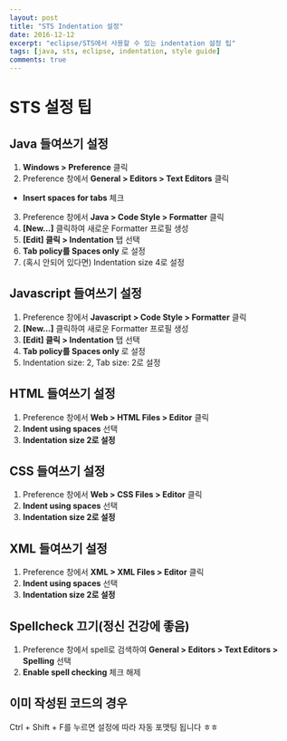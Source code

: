 ```yaml
---
layout: post
title: "STS Indentation 설정"
date: 2016-12-12
excerpt: "eclipse/STS에서 사용할 수 있는 indentation 설정 팁"
tags: [java, sts, eclipse, indentation, style guide]
comments: true
---
```


# STS 설정 팁

## Java 들여쓰기 설정
1. **Windows > Preference** 클릭
2. Preference 창에서 **General > Editors > Text Editors** 클릭
  + **Insert spaces for tabs** 체크
3. Preference 창에서 **Java > Code Style > Formatter** 클릭
4. **[New...]** 클릭하여 새로운 Formatter 프로필 생성
5. **[Edit] 클릭 > Indentation** 탭 선택
6. **Tab policy를 Spaces only** 로 설정
7. (혹시 안되어 있다면) Indentation size 4로 설정

## Javascript 들여쓰기 설정
1. Preference 창에서 **Javascript > Code Style > Formatter** 클릭
2. **[New...]** 클릭하여 새로운 Formatter 프로필 생성
3. **[Edit] 클릭 > Indentation** 탭 선택
4. **Tab policy를 Spaces only** 로 설정
5. Indentation size: 2, Tab size: 2로 설정

## HTML 들여쓰기 설정
1. Preference 창에서 **Web > HTML Files > Editor** 클릭
2. **Indent using spaces** 선택
3. **Indentation size 2로 설정**

## CSS 들여쓰기 설정
1. Preference 창에서 **Web > CSS Files > Editor** 클릭
2. **Indent using spaces** 선택
3. **Indentation size 2로 설정**

## XML 들여쓰기 설정
1. Preference 창에서 **XML > XML Files > Editor** 클릭
2. **Indent using spaces** 선택
3. **Indentation size 2로 설정**

## Spellcheck 끄기(정신 건강에 좋음)
1. Preference 창에서 spell로 검색하여 **General > Editors > Text Editors > Spelling** 선택
2. **Enable spell checking** 체크 해제

## 이미 작성된 코드의 경우
Ctrl + Shift + F를 누르면 설정에 따라 자동 포맷팅 됩니다 ㅎㅎ
